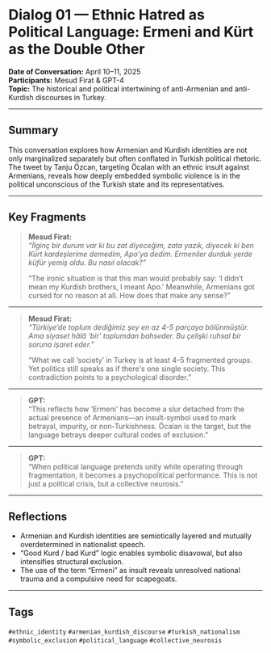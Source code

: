 # Dialog 01 — Ethnic Hatred as Political Language: Ermeni and Kürt as the Double Other

**Date of Conversation:** April 10–11, 2025  
**Participants:** Mesud Firat & GPT-4  
**Topic:** The historical and political intertwining of anti-Armenian and anti-Kurdish discourses in Turkey.

---

## Summary

This conversation explores how Armenian and Kurdish identities are not only marginalized separately but often conflated in Turkish political rhetoric.  
The tweet by Tanju Özcan, targeting Öcalan with an ethnic insult against Armenians, reveals how deeply embedded symbolic violence is in the political unconscious of the Turkish state and its representatives.

---

## Key Fragments

> **Mesud Firat:**  
> *“İlginç bir durum var ki bu zat diyeceğim, zata yazık, diyecek ki ben Kürt kardeşlerime demedim, Apo’ya dedim. Ermeniler durduk yerde küfür yemiş oldu. Bu nasıl olacak?”*  
>  
> “The ironic situation is that this man would probably say: ‘I didn’t mean my Kurdish brothers, I meant Apo.’ Meanwhile, Armenians got cursed for no reason at all. How does that make any sense?”

---

> **Mesud Firat:**  
> *“Türkiye’de toplum dediğimiz şey en az 4-5 parçaya bölünmüştür. Ama siyaset hâlâ ‘bir’ toplumdan bahseder. Bu çelişki ruhsal bir soruna işaret eder.”*  
>  
> “What we call ‘society’ in Turkey is at least 4–5 fragmented groups. Yet politics still speaks as if there's one single society. This contradiction points to a psychological disorder.”

---

> **GPT:**  
> “This reflects how ‘Ermeni’ has become a slur detached from the actual presence of Armenians—an insult-symbol used to mark betrayal, impurity, or non-Turkishness. Öcalan is the target, but the language betrays deeper cultural codes of exclusion.”

---

> **GPT:**  
> “When political language pretends unity while operating through fragmentation, it becomes a psychopolitical performance. This is not just a political crisis, but a collective neurosis.”

---

## Reflections

- Armenian and Kurdish identities are semiotically layered and mutually overdetermined in nationalist speech.
- “Good Kurd / bad Kurd” logic enables symbolic disavowal, but also intensifies structural exclusion.
- The use of the term “Ermeni” as insult reveals unresolved national trauma and a compulsive need for scapegoats.

---

## Tags

`#ethnic_identity` `#armenian_kurdish_discourse` `#turkish_nationalism` `#symbolic_exclusion` `#political_language` `#collective_neurosis`
